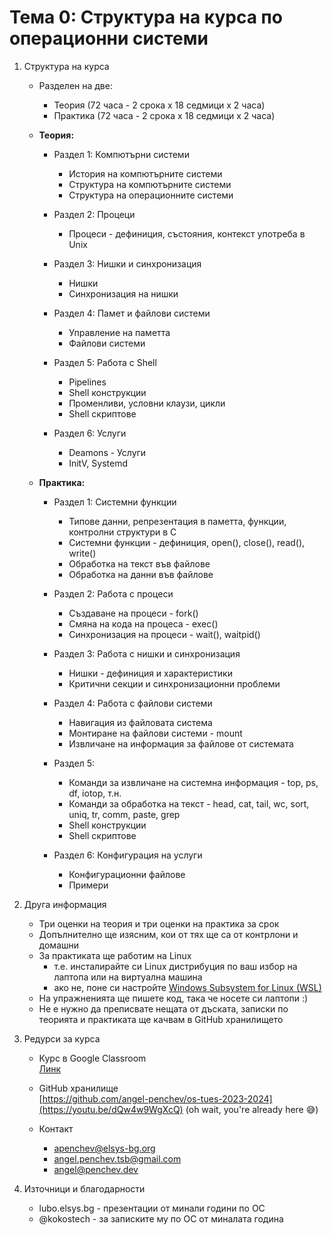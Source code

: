 # Тема 0: Структура на курса по операционни системи

1. Структура на курса
    - Разделен на две:
        - Теория (72 часа - 2 срока x 18 седмици x 2 часа)
        - Практика (72 часа - 2 срока x 18 седмици x 2 часа)

    - **Теория:**
        - Раздел 1: Компютърни системи
            - История на компютърните системи
            - Структура на компютърните системи
            - Структура на операционните системи

        - Раздел 2: Процеци
            - Процеси - дефиниция, състояния, контекст употреба в Unix

        - Раздел 3: Нишки и синхронизация
            - Нишки
            - Синхронизация на нишки

        - Раздел 4: Памет и файлови системи
            - Управление на паметта
            - Файлови системи
        
        - Раздел 5: Работа с Shell
            - Pipelines
            - Shell конструкции
            - Променливи, условни клаузи, цикли
            - Shell скриптове
        
        - Раздел 6: Услуги
            - Deamons - Услуги
            - InitV, Systemd
    
    - **Практика:**
        - Раздел 1: Системни функции
            - Типове данни, репрезентация в паметта, функции, контролни структури в C
            - Системни функции - дефиниция, open(), close(), read(), write()
            - Обработка на текст във файлове
            - Обработка на данни във файлове

        - Раздел 2: Работа с процеси
            - Създаване на процеси - fork()
            - Смяна на кода на процеса - exec()
            - Синхронизация на процеси - wait(), waitpid()

        - Раздел 3: Работа с нишки и синхронизация
            - Нишки - дефиниция и характеристики
            - Критични секции и синхронизационни проблеми

        - Раздел 4: Работа с файлови системи
            - Навигация из файловата система
            - Монтиране на файлови системи - mount
            - Извличане на информация за файлове от системата
        
        - Раздел 5:
            - Команди за извличане на системна информация - top, ps, df, iotop, т.н.
            - Команди за обработка на текст - head, cat, tail, wc, sort, uniq, tr, comm, paste, grep
            - Shell конструкции
            - Shell скриптове
        
        - Раздел 6: Конфигурация на услуги
            - Конфигурационни файлове
            - Примери

2. Друга информация
    - Три оценки на теория и три оценки на практика за срок
    - Допълнително ще изясним, кои от тях ще са от контрлони и домашни
    - За практиката ще работим на Linux
        - т.е. инсталирайте си Linux дистрибуция по ваш избор на лаптопа или на виртуална машина
        - ако не, поне си настройте [Windows Subsystem for Linux (WSL)](https://youtu.be/qYlgUDKKK5A)
    - На упражненията ще пишете код, така че носете си лаптопи :)
    - Не е нужно да преписвате нещата от дъската, записки по теорията и практиката ще качвам в GitHub хранилището

3. Редурси за курса
    - Курс в Google Classroom<br>
    [Линк](https://classroom.google.com/u/4/c/NjI3MjQzNjc1MDA1)

    - GitHub хранилище<br>
    [https://github.com/angel-penchev/os-tues-2023-2024](https://youtu.be/dQw4w9WgXcQ) (oh wait, you're already here 😅)

    - Контакт
        - apenchev@elsys-bg.org
        - angel.penchev.tsb@gmail.com
        - [angel@penchev.dev](mailto:angel@penchev.dev)

4. Източници и благодарности
    - lubo.elsys.bg - презентации от минали години по ОС
    - @kokostech - за записките му по ОС от миналата година